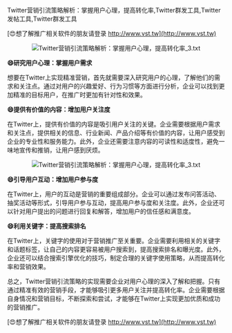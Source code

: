 Twitter营销引流策略解析：掌握用户心理，提高转化率,Twitter群发工具,Twitter发帖工具,Twitter群发工具

[😍想了解推广相关软件的朋友请登录 http://www.vst.tw](http://www.vst.tw)

 <center><img src="https://vst.tw/MP4/tuiguang/png/5.png" alt="Twitter营销引流策略解析：掌握用户心理，提高转化率_3.txt"></center>

**😄研究用户心理：掌握用户需求**

想要在Twitter上实现精准营销，首先就需要深入研究用户的心理，了解他们的需求和关注点。通过对用户的兴趣爱好、行为习惯等方面进行分析，企业可以找到更加精准的目标用户，在推广时更加有针对性和效果。

**😄提供有价值的内容：增加用户关注度**

在Twitter上，提供有价值的内容是吸引用户关注的关键。企业需要根据用户需求和关注点，提供相关的信息、行业新闻、产品介绍等有价值的内容，让用户感受到企业的专业性和服务能力。此外，企业还需要注意内容的可读性和适度性，避免一味地宣传和推销，让用户感到厌烦。

 <center><img src="https://vst.tw/MP4/tuiguang/png/5.png" alt="Twitter营销引流策略解析：掌握用户心理，提高转化率_3.txt"></center>

**😄引导用户互动：增加用户参与度**

在Twitter上，用户的互动是营销的重要组成部分。企业可以通过发布问答活动、抽奖活动等形式，引导用户参与互动，提高用户参与度和关注度。此外，企业还可以针对用户提出的问题进行回复和解答，增加用户的信任感和满意度。

**😄利用关键字：提高搜索排名**

在Twitter上，关键字的使用对于营销推广至关重要。企业需要利用相关的关键字和话题标签，让自己的内容更容易被用户搜索到，提高搜索排名和曝光度。此外，企业还可以结合搜索引擎优化的技巧，制定合理的关键字使用策略，从而提高转化率和营销效果。

总之，Twitter营销引流策略的实现需要企业对用户心理的深入了解和把握。只有通过精准有效的营销手段，才能够吸引更多用户关注并提高转化率。企业需要根据自身情况和营销目标，不断探索和尝试，才能够在Twitter上实现更加优质和成功的营销推广。

[😍想了解推广相关软件的朋友请登录 http://www.vst.tw](http://www.vst.tw)



